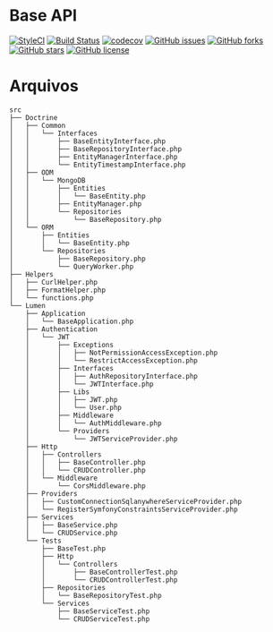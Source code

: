 # Base API

[![StyleCI](https://styleci.io/repos/56002039/shield)](https://styleci.io/repos/56002039)
[![Build Status](https://travis-ci.org/raivieira/base-api-php.svg?branch=master)](https://travis-ci.org/raivieira/base-api-php)
[![codecov](https://codecov.io/gh/raivieira/base-api-php/branch/master/graph/badge.svg)](https://codecov.io/gh/raivieira/base-api-php)
[![GitHub issues](https://img.shields.io/github/issues/raivieira/base-api-php.svg)](https://github.com/raivieira/base-api-php/issues)
[![GitHub forks](https://img.shields.io/github/forks/raivieira/base-api-php.svg)](https://github.com/raivieira/base-api-php/network)
[![GitHub stars](https://img.shields.io/github/stars/raivieira/base-api-php.svg)](https://github.com/raivieira/base-api-php/stargazers)
[![GitHub license](https://img.shields.io/badge/license-MIT-blue.svg)](https://raw.githubusercontent.com/raivieira/base-api-php/master/LICENSE.md)


# Arquivos
```
src
├── Doctrine
│   ├── Common
│   │   └── Interfaces
│   │       ├── BaseEntityInterface.php
│   │       ├── BaseRepositoryInterface.php
│   │       ├── EntityManagerInterface.php
│   │       └── EntityTimestampInterface.php
│   ├── ODM
│   │   └── MongoDB
│   │       ├── Entities
│   │       │   └── BaseEntity.php
│   │       ├── EntityManager.php
│   │       └── Repositories
│   │           └── BaseRepository.php
│   └── ORM
│       ├── Entities
│       │   └── BaseEntity.php
│       └── Repositories
│           ├── BaseRepository.php
│           └── QueryWorker.php
├── Helpers
│   ├── CurlHelper.php
│   ├── FormatHelper.php
│   └── functions.php
└── Lumen
    ├── Application
    │   └── BaseApplication.php
    ├── Authentication
    │   └── JWT
    │       ├── Exceptions
    │       │   ├── NotPermissionAccessException.php
    │       │   └── RestrictAccessException.php
    │       ├── Interfaces
    │       │   ├── AuthRepositoryInterface.php
    │       │   └── JWTInterface.php
    │       ├── Libs
    │       │   ├── JWT.php
    │       │   └── User.php
    │       ├── Middleware
    │       │   └── AuthMiddleware.php
    │       └── Providers
    │           └── JWTServiceProvider.php
    ├── Http
    │   ├── Controllers
    │   │   ├── BaseController.php
    │   │   └── CRUDController.php
    │   └── Middleware
    │       └── CorsMiddleware.php
    ├── Providers
    │   ├── CustomConnectionSqlanywhereServiceProvider.php
    │   └── RegisterSymfonyConstraintsServiceProvider.php
    ├── Services
    │   ├── BaseService.php
    │   └── CRUDService.php
    └── Tests
        ├── BaseTest.php
        ├── Http
        │   └── Controllers
        │       ├── BaseControllerTest.php
        │       └── CRUDControllerTest.php
        ├── Repositories
        │   └── BaseRepositoryTest.php
        └── Services
            ├── BaseServiceTest.php
            └── CRUDServiceTest.php
```
